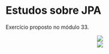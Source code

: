 # Estudos sobre JPA

Exercício proposto no módulo 33.

<div align="center">
  <img src="https://github.com/user-attachments/assets/30684689-27f2-4781-a100-1fdb687d7bee">
</div>

<div align="center">
  <img src="https://github.com/user-attachments/assets/2a196fb4-e5f9-4ef9-bb5d-f7d1a9756166">
</div>

